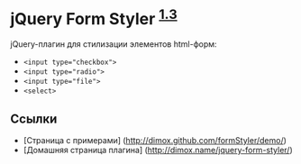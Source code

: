 jQuery Form Styler <sup>[1.3](http://dimox.name/jquery-form-styler/#log)</sup>
==================

jQuery-плагин для стилизации элементов html-форм:

* `<input type="checkbox">`
* `<input type="radio">`
* `<input type="file">`
* `<select>`

Ссылки
------

* [Страница с примерами] (http://dimox.github.com/formStyler/demo/)
* [Домашняя страница плагина] (http://dimox.name/jquery-form-styler/)
